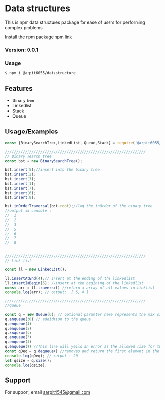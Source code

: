# Data structures

This is npm data structures package for ease of users for performing complex
problems

Install the npm package [npm link](https://www.npmjs.com/package/@arpit6055/datastructure)

### Version: 0.0.1

### Usage

```sh
$ npm i @arpit6055/datastructure
```


## Features

- Binary tree
- Linkedlist
- Stack
- Queue

## Usage/Examples

```javascript
const {BinarySearchTree,LinkedList, Queue,Stack} = require('@arpit6055/datastructure');

////////////////////////////////////////////////////////////////
// Binary search tree
const bst = new BinarySearchTree();

bst.insert(5);//insert into the binary tree
bst.insert(2);
bst.insert(3);
bst.insert(1);
bst.insert(7);
bst.insert(6);
bst.insert(8);

bst.inOrderTraversal(bst.root);//log the inOrder of the binary tree
//output in console :
//  1
//  2
//  3
//  5
//  6
//  7
//  8


////////////////////////////////////////////////////////////////
// Link list

const ll = new LinkedList();

ll.insertAtEnd(4);// insert at the ending of the linkedlist
ll.insertInBegin(5); //insert at the begining of the linkedlist
const arr = ll.traverse() //return a array of all values in Linklist
console.log(arr); // output:  [ 5, 4 ]

////////////////////////////////////////////////////////////////
//queue

const q = new Queue(6); // optional paramter here represents the max size allowed for the queue
q.enqueue(20) // addidtion to the queue
q.enqueue(4)
q.enqueue(5)
q.enqueue(6)
q.enqueue(7)
q.enqueue(8)
q.enqueue(9) //This line will yeild an error as the allowed size for the queue is 6
const qDeq = q.dequeue() //removes and return the first element in the queue
console.log(qDeq); // output : 20
let qsize = q.size();
console.log(qsize);
```


## Support

For support, email sarpit4545@gmail.com

